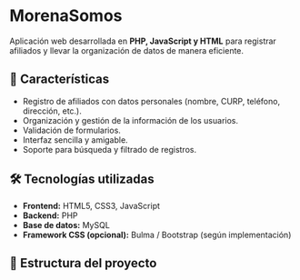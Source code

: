# MorenaSomos

Aplicación web desarrollada en **PHP, JavaScript y HTML** para registrar afiliados y llevar la organización de datos de manera eficiente.

## 🚀 Características

- Registro de afiliados con datos personales (nombre, CURP, teléfono, dirección, etc.).
- Organización y gestión de la información de los usuarios.
- Validación de formularios.
- Interfaz sencilla y amigable.
- Soporte para búsqueda y filtrado de registros.

## 🛠️ Tecnologías utilizadas

- **Frontend:** HTML5, CSS3, JavaScript
- **Backend:** PHP
- **Base de datos:** MySQL
- **Framework CSS (opcional):** Bulma / Bootstrap (según implementación)

## 📂 Estructura del proyecto


